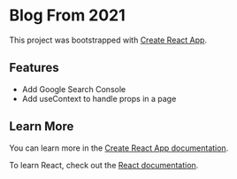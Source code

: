 # Blog From 2021

This project was bootstrapped with [Create React App](https://github.com/facebook/create-react-app).

## Features

- Add Google Search Console
- Add useContext to handle props in a page



## Learn More

You can learn more in the [Create React App documentation](https://facebook.github.io/create-react-app/docs/getting-started).

To learn React, check out the [React documentation](https://reactjs.org/).
